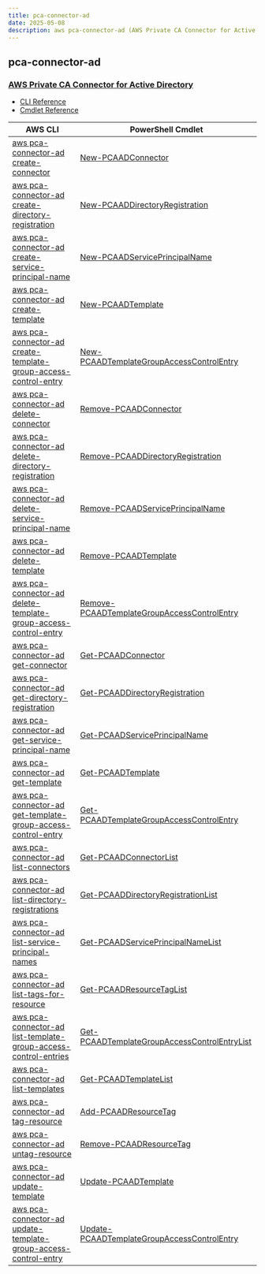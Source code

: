 ```yaml
---
title: pca-connector-ad
date: 2025-05-08
description: aws pca-connector-ad (AWS Private CA Connector for Active Directory) command/cmdlet list.
---
```


## pca-connector-ad

### [AWS Private CA Connector for Active Directory](https://aws.amazon.com/private-ca/)

* [CLI Reference](https://awscli.amazonaws.com/v2/documentation/api/latest/reference/pca-connector-ad/index.html)
* [Cmdlet Reference](https://docs.aws.amazon.com/powershell/latest/reference/items/PcaConnectorAd_cmdlets.html)

|AWS CLI|PowerShell Cmdlet|
|----|----|
|[aws pca-connector-ad create-connector](https://awscli.amazonaws.com/v2/documentation/api/latest/reference/pca-connector-ad/create-connector.html)|[New-PCAADConnector](https://docs.aws.amazon.com/powershell/latest/reference/items/New-PCAADConnector.html)|
|[aws pca-connector-ad create-directory-registration](https://awscli.amazonaws.com/v2/documentation/api/latest/reference/pca-connector-ad/create-directory-registration.html)|[New-PCAADDirectoryRegistration](https://docs.aws.amazon.com/powershell/latest/reference/items/New-PCAADDirectoryRegistration.html)|
|[aws pca-connector-ad create-service-principal-name](https://awscli.amazonaws.com/v2/documentation/api/latest/reference/pca-connector-ad/create-service-principal-name.html)|[New-PCAADServicePrincipalName](https://docs.aws.amazon.com/powershell/latest/reference/items/New-PCAADServicePrincipalName.html)|
|[aws pca-connector-ad create-template](https://awscli.amazonaws.com/v2/documentation/api/latest/reference/pca-connector-ad/create-template.html)|[New-PCAADTemplate](https://docs.aws.amazon.com/powershell/latest/reference/items/New-PCAADTemplate.html)|
|[aws pca-connector-ad create-template-group-access-control-entry](https://awscli.amazonaws.com/v2/documentation/api/latest/reference/pca-connector-ad/create-template-group-access-control-entry.html)|[New-PCAADTemplateGroupAccessControlEntry](https://docs.aws.amazon.com/powershell/latest/reference/items/New-PCAADTemplateGroupAccessControlEntry.html)|
|[aws pca-connector-ad delete-connector](https://awscli.amazonaws.com/v2/documentation/api/latest/reference/pca-connector-ad/delete-connector.html)|[Remove-PCAADConnector](https://docs.aws.amazon.com/powershell/latest/reference/items/Remove-PCAADConnector.html)|
|[aws pca-connector-ad delete-directory-registration](https://awscli.amazonaws.com/v2/documentation/api/latest/reference/pca-connector-ad/delete-directory-registration.html)|[Remove-PCAADDirectoryRegistration](https://docs.aws.amazon.com/powershell/latest/reference/items/Remove-PCAADDirectoryRegistration.html)|
|[aws pca-connector-ad delete-service-principal-name](https://awscli.amazonaws.com/v2/documentation/api/latest/reference/pca-connector-ad/delete-service-principal-name.html)|[Remove-PCAADServicePrincipalName](https://docs.aws.amazon.com/powershell/latest/reference/items/Remove-PCAADServicePrincipalName.html)|
|[aws pca-connector-ad delete-template](https://awscli.amazonaws.com/v2/documentation/api/latest/reference/pca-connector-ad/delete-template.html)|[Remove-PCAADTemplate](https://docs.aws.amazon.com/powershell/latest/reference/items/Remove-PCAADTemplate.html)|
|[aws pca-connector-ad delete-template-group-access-control-entry](https://awscli.amazonaws.com/v2/documentation/api/latest/reference/pca-connector-ad/delete-template-group-access-control-entry.html)|[Remove-PCAADTemplateGroupAccessControlEntry](https://docs.aws.amazon.com/powershell/latest/reference/items/Remove-PCAADTemplateGroupAccessControlEntry.html)|
|[aws pca-connector-ad get-connector](https://awscli.amazonaws.com/v2/documentation/api/latest/reference/pca-connector-ad/get-connector.html)|[Get-PCAADConnector](https://docs.aws.amazon.com/powershell/latest/reference/items/Get-PCAADConnector.html)|
|[aws pca-connector-ad get-directory-registration](https://awscli.amazonaws.com/v2/documentation/api/latest/reference/pca-connector-ad/get-directory-registration.html)|[Get-PCAADDirectoryRegistration](https://docs.aws.amazon.com/powershell/latest/reference/items/Get-PCAADDirectoryRegistration.html)|
|[aws pca-connector-ad get-service-principal-name](https://awscli.amazonaws.com/v2/documentation/api/latest/reference/pca-connector-ad/get-service-principal-name.html)|[Get-PCAADServicePrincipalName](https://docs.aws.amazon.com/powershell/latest/reference/items/Get-PCAADServicePrincipalName.html)|
|[aws pca-connector-ad get-template](https://awscli.amazonaws.com/v2/documentation/api/latest/reference/pca-connector-ad/get-template.html)|[Get-PCAADTemplate](https://docs.aws.amazon.com/powershell/latest/reference/items/Get-PCAADTemplate.html)|
|[aws pca-connector-ad get-template-group-access-control-entry](https://awscli.amazonaws.com/v2/documentation/api/latest/reference/pca-connector-ad/get-template-group-access-control-entry.html)|[Get-PCAADTemplateGroupAccessControlEntry](https://docs.aws.amazon.com/powershell/latest/reference/items/Get-PCAADTemplateGroupAccessControlEntry.html)|
|[aws pca-connector-ad list-connectors](https://awscli.amazonaws.com/v2/documentation/api/latest/reference/pca-connector-ad/list-connectors.html)|[Get-PCAADConnectorList](https://docs.aws.amazon.com/powershell/latest/reference/items/Get-PCAADConnectorList.html)|
|[aws pca-connector-ad list-directory-registrations](https://awscli.amazonaws.com/v2/documentation/api/latest/reference/pca-connector-ad/list-directory-registrations.html)|[Get-PCAADDirectoryRegistrationList](https://docs.aws.amazon.com/powershell/latest/reference/items/Get-PCAADDirectoryRegistrationList.html)|
|[aws pca-connector-ad list-service-principal-names](https://awscli.amazonaws.com/v2/documentation/api/latest/reference/pca-connector-ad/list-service-principal-names.html)|[Get-PCAADServicePrincipalNameList](https://docs.aws.amazon.com/powershell/latest/reference/items/Get-PCAADServicePrincipalNameList.html)|
|[aws pca-connector-ad list-tags-for-resource](https://awscli.amazonaws.com/v2/documentation/api/latest/reference/pca-connector-ad/list-tags-for-resource.html)|[Get-PCAADResourceTagList](https://docs.aws.amazon.com/powershell/latest/reference/items/Get-PCAADResourceTagList.html)|
|[aws pca-connector-ad list-template-group-access-control-entries](https://awscli.amazonaws.com/v2/documentation/api/latest/reference/pca-connector-ad/list-template-group-access-control-entries.html)|[Get-PCAADTemplateGroupAccessControlEntryList](https://docs.aws.amazon.com/powershell/latest/reference/items/Get-PCAADTemplateGroupAccessControlEntryList.html)|
|[aws pca-connector-ad list-templates](https://awscli.amazonaws.com/v2/documentation/api/latest/reference/pca-connector-ad/list-templates.html)|[Get-PCAADTemplateList](https://docs.aws.amazon.com/powershell/latest/reference/items/Get-PCAADTemplateList.html)|
|[aws pca-connector-ad tag-resource](https://awscli.amazonaws.com/v2/documentation/api/latest/reference/pca-connector-ad/tag-resource.html)|[Add-PCAADResourceTag](https://docs.aws.amazon.com/powershell/latest/reference/items/Add-PCAADResourceTag.html)|
|[aws pca-connector-ad untag-resource](https://awscli.amazonaws.com/v2/documentation/api/latest/reference/pca-connector-ad/untag-resource.html)|[Remove-PCAADResourceTag](https://docs.aws.amazon.com/powershell/latest/reference/items/Remove-PCAADResourceTag.html)|
|[aws pca-connector-ad update-template](https://awscli.amazonaws.com/v2/documentation/api/latest/reference/pca-connector-ad/update-template.html)|[Update-PCAADTemplate](https://docs.aws.amazon.com/powershell/latest/reference/items/Update-PCAADTemplate.html)|
|[aws pca-connector-ad update-template-group-access-control-entry](https://awscli.amazonaws.com/v2/documentation/api/latest/reference/pca-connector-ad/update-template-group-access-control-entry.html)|[Update-PCAADTemplateGroupAccessControlEntry](https://docs.aws.amazon.com/powershell/latest/reference/items/Update-PCAADTemplateGroupAccessControlEntry.html)|

